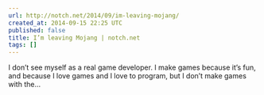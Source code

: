 ```yaml
---
url: http://notch.net/2014/09/im-leaving-mojang/
created_at: 2014-09-15 22:25 UTC
published: false
title: I’m leaving Mojang | notch.net
tags: []
---
```


I don’t see myself as a real game developer. I make games because it’s fun, and because I love games and I love to program, but I don’t make games with the…
